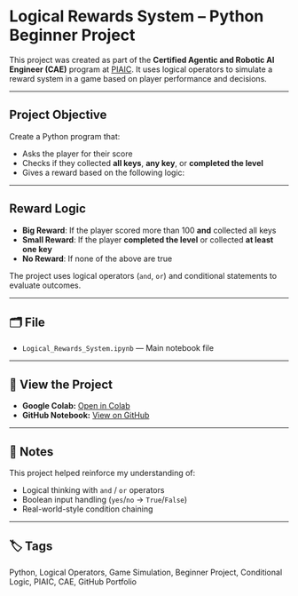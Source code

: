 # Logical Rewards System – Python Beginner Project

This project was created as part of the **Certified Agentic and Robotic AI Engineer (CAE)** program at [PIAIC](https://piaic.org/). It uses logical operators to simulate a reward system in a game based on player performance and decisions.

---

## Project Objective

Create a Python program that:
- Asks the player for their score
- Checks if they collected **all keys**, **any key**, or **completed the level**
- Gives a reward based on the following logic:

---

## Reward Logic

- **Big Reward**: If the player scored more than 100 **and** collected all keys  
- **Small Reward**: If the player **completed the level** or collected **at least one key**  
- **No Reward**: If none of the above are true

The project uses logical operators (`and`, `or`) and conditional statements to evaluate outcomes.

---

## 🗂 File

- `Logical_Rewards_System.ipynb` — Main notebook file

---

## 🔗 View the Project

- **Google Colab:** [Open in Colab](https://colab.research.google.com/drive/1qQK3rvo7jljwzbUG8P7cGZhA5p4yAkYD?usp=sharing)  
- **GitHub Notebook:** [View on GitHub](https://github.com/uzairahmadai/python-projects/blob/main/Logical_Rewards_System.ipynb)

---

## 💬 Notes

This project helped reinforce my understanding of:
- Logical thinking with `and` / `or` operators
- Boolean input handling (`yes`/`no` → `True`/`False`)
- Real-world-style condition chaining

---

## 🏷️ Tags

Python, Logical Operators, Game Simulation, Beginner Project, Conditional Logic, PIAIC, CAE, GitHub Portfolio
